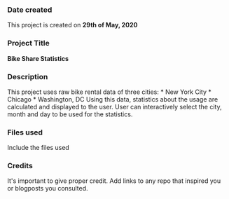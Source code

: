 ### Date created
This project is created on **29th of May, 2020**

### Project Title
**Bike Share Statistics**

### Description
This project uses raw bike rental data of three cities:
    * New York City
    * Chicago
    * Washington, DC
Using this data, statistics about the usage are calculated and displayed to the user.
User can interactively select the city, month and day to be used for the statistics.

### Files used
Include the files used

### Credits
It's important to give proper credit. Add links to any repo that inspired you or blogposts you consulted.
